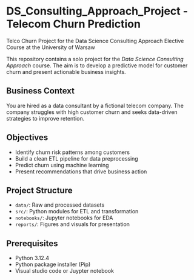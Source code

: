 # DS_Consulting_Approach_Project - Telecom Churn Prediction
Telco Churn Project for the Data Science Consulting Approach Elective Course at the University of Warsaw

This repository contains a solo project for the *Data Science Consulting Approach* course. The aim is to develop a predictive model for customer churn and present actionable business insights.

## Business Context

You are hired as a data consultant by a fictional telecom company. The company struggles with high customer churn and seeks data-driven strategies to improve retention.

## Objectives

- Identify churn risk patterns among customers
- Build a clean ETL pipeline for data preprocessing
- Predict churn using machine learning
- Present recommendations that drive business action

## Project Structure

- `data/`: Raw and processed datasets
- `src/`: Python modules for ETL and transformation
- `notebooks/`: Jupyter notebooks for EDA
- `reports/`: Figures and visuals for presentation

## Prerequisites

- Python 3.12.4
- Python package installer (Pip)
- Visual studio code or Juypter notebook

